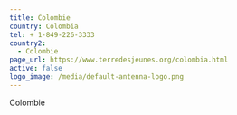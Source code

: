 ```yaml
---
title: Colombie
country: Colombia
tel: + 1-849-226-3333
country2:
  - Colombie
page_url: https://www.terredesjeunes.org/colombia.html
active: false
logo_image: /media/default-antenna-logo.png
---
```

Colombie